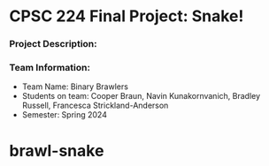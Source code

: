 # CPSC 224 Final Project: Snake!

### Project Description:


### Team Information:

- Team Name: Binary Brawlers
- Students on team: Cooper Braun, Navin Kunakornvanich, Bradley Russell, Francesca Strickland-Anderson
- Semester: Spring 2024


# brawl-snake
